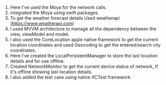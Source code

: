 
1. Here I've used the Moya for the network calls.
2. integrated the Moya using swift packages.
3. To get the weather forecast details Used weatherapi (https://www.weatherapi.com)
4. I used MVVM architecture to manage all the dependency between the view, viewModel and model.
5. I also used the CoreLocation apple native framework to get the current location coordinates and used Geocoding to get the entered/search city coordinates.
6. Here I've created the LocalPersistentManager to store the last location details and for use offline.
7. Created NetworkMonitor to get the current device status of network, If it's offline showing last location details.
8. I also added the test case using native XCTest framework.
